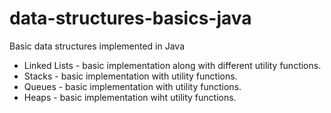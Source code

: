 # data-structures-basics-java
Basic data structures implemented in Java
* Linked Lists - basic implementation along with different utility functions.
* Stacks - basic implementation with utility functions.
* Queues - basic implementation with utility functions.
* Heaps - basic implementation wiht utility functions.
